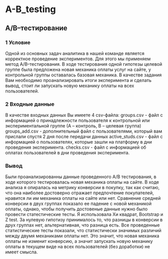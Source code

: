 # A-B_testing

## A/B–тестирование

### 1 Условие
Одной из основных задач аналитика в нашей команде является корректное проведение экспериментов. Для этого мы применяем метод A/B–тестирования. В ходе тестирования одной гипотезы целевой группе была предложена новая механика оплаты услуг на сайте, у контрольной группы оставалась базовая механика. В качестве задания Вам необходимо проанализировать итоги эксперимента и сделать вывод, стоит ли запускать новую механику оплаты на всех пользователей.
### 2 Входные данные
В качестве входных данных Вы имеете 4 csv-файла:
groups.csv - файл с информацией о принадлежности пользователя к контрольной или экспериментальной группе (А – контроль, B – целевая группа)
groups_add.csv - дополнительный файл с пользователями, который вам прислали спустя 2 дня после передачи данных
active_studs.csv - файл с информацией о пользователях, которые зашли на платформу в дни проведения эксперимента.
checks.csv - файл с информацией об оплатах пользователей в дни проведения эксперимента.

### Вывод
Были проанализированны данные проведенного А/В тестирования, в ходе которого тестировалась новая механика оплаты на сайте. В ходе анализа я опиралась на метрику конверсии в покупку, так как считаю, что она наиболее достоверно отражает предпочтение покупателей, нравится ли им механика оплаты на сайте или нет. Сравнение средней конверсии в двух группах показало ее падение с новой механикой оплаты, однако, чтобы получить достовеные данные нужно было провести статестические тесты. Я использовала Хи квадрат, Bootstrap и Z test. За нулевую гипотизу принималось то, что разницы в конверсии в друх группах нет, альтернативная, что разница есть. Все проведенные статистические тесты показали, что статистически значимых различий между двумя механиками оплаты нет. Это значит, что новая механика оплаты не изменит конверсию, а значит запускать новую механику оплаты в текущем виде на всех пользователей (без доработки) не имеет смысла. 

